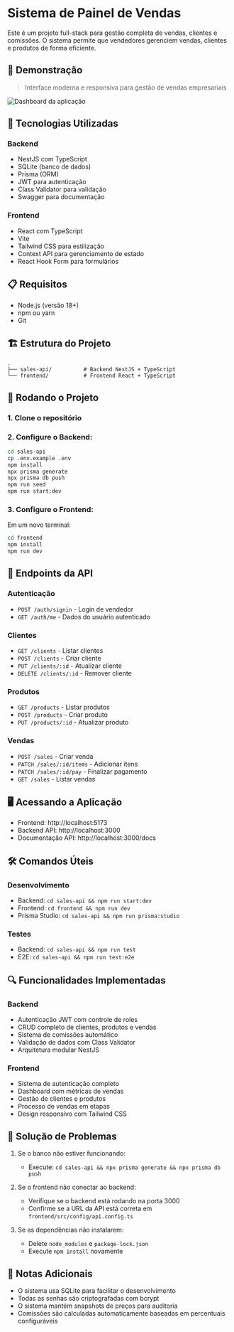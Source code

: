 # Sistema de Painel de Vendas

Este é um projeto full-stack para gestão completa de vendas, clientes e comissões. O sistema permite que vendedores gerenciem vendas, clientes e produtos de forma eficiente.

## 🎥 Demonstração

> Interface moderna e responsiva para gestão de vendas empresariais

![Dashboard da aplicação](./demo.png)

## 🚀 Tecnologias Utilizadas

### Backend

- NestJS com TypeScript
- SQLite (banco de dados)
- Prisma (ORM)
- JWT para autenticação
- Class Validator para validação
- Swagger para documentação

### Frontend

- React com TypeScript
- Vite
- Tailwind CSS para estilização
- Context API para gerenciamento de estado
- React Hook Form para formulários

## 📋 Requisitos

- Node.js (versão 18+)
- npm ou yarn
- Git

## 🏗️ Estrutura do Projeto

```
.
├── sales-api/          # Backend NestJS + TypeScript
└── frontend/           # Frontend React + TypeScript
```

## 🚀 Rodando o Projeto

### 1. Clone o repositório

### 2. Configure o Backend:

```bash
cd sales-api
cp .env.example .env
npm install
npx prisma generate
npx prisma db push
npm run seed
npm run start:dev
```

### 3. Configure o Frontend:

Em um novo terminal:

```bash
cd frontend
npm install
npm run dev
```

## 🔗 Endpoints da API

### Autenticação

- `POST /auth/signin` - Login de vendedor
- `GET /auth/me` - Dados do usuário autenticado

### Clientes

- `GET /clients` - Listar clientes
- `POST /clients` - Criar cliente
- `PUT /clients/:id` - Atualizar cliente
- `DELETE /clients/:id` - Remover cliente

### Produtos

- `GET /products` - Listar produtos
- `POST /products` - Criar produto
- `PUT /products/:id` - Atualizar produto

### Vendas

- `POST /sales` - Criar venda
- `PATCH /sales/:id/items` - Adicionar itens
- `PATCH /sales/:id/pay` - Finalizar pagamento
- `GET /sales` - Listar vendas

## 🖥️ Acessando a Aplicação

- Frontend: http://localhost:5173
- Backend API: http://localhost:3000
- Documentação API: http://localhost:3000/docs

## 🛠️ Comandos Úteis

### Desenvolvimento

- Backend: `cd sales-api && npm run start:dev`
- Frontend: `cd frontend && npm run dev`
- Prisma Studio: `cd sales-api && npm run prisma:studio`

### Testes

- Backend: `cd sales-api && npm run test`
- E2E: `cd sales-api && npm run test:e2e`

## 🔍 Funcionalidades Implementadas

### Backend

- Autenticação JWT com controle de roles
- CRUD completo de clientes, produtos e vendas
- Sistema de comissões automático
- Validação de dados com Class Validator
- Arquitetura modular NestJS

### Frontend

- Sistema de autenticação completo
- Dashboard com métricas de vendas
- Gestão de clientes e produtos
- Processo de vendas em etapas
- Design responsivo com Tailwind CSS

## 🚨 Solução de Problemas

1. Se o banco não estiver funcionando:

   - Execute: `cd sales-api && npx prisma generate && npx prisma db push`

2. Se o frontend não conectar ao backend:

   - Verifique se o backend está rodando na porta 3000
   - Confirme se a URL da API está correta em `frontend/src/config/api.config.ts`

3. Se as dependências não instalarem:

   - Delete `node_modules` e `package-lock.json`
   - Execute `npm install` novamente

## 📝 Notas Adicionais

- O sistema usa SQLite para facilitar o desenvolvimento
- Todas as senhas são criptografadas com bcrypt
- O sistema mantém snapshots de preços para auditoria
- Comissões são calculadas automaticamente baseadas em percentuais configuráveis
